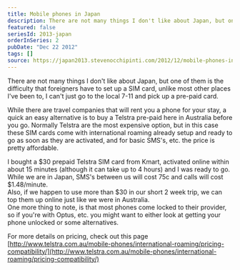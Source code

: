 ```yaml
---
title: Mobile phones in Japan
description: There are not many things I don't like about Japan, but one of them is the difficulty that foreigners have to set up a SIM card, unlike most...
featured: false
seriesId: 2013-japan
orderInSeries: 2
pubDate: "Dec 22 2012"
tags: []
source: https://japan2013.stevenocchipinti.com/2012/12/mobile-phones-in-japan.html
---
```


There are not many things I don't like about Japan, but one of them is the difficulty that foreigners have to set up a SIM card, unlike most other places I've been to, I can't just go to the local 7-11 and pick up a pre-paid card.

While there are travel companies that will rent you a phone for your stay, a quick an easy alternative is to buy a Telstra pre-paid here in Australia before you go. Normally Telstra are the most expensive option, but in this case these SIM cards come with international roaming already setup and ready to go as soon as they are activated, and for basic SMS's, etc. the price is pretty affordable.

I bought a $30 prepaid Telstra SIM card from Kmart, activated online within about 15 minutes (although it can take up to 4 hours) and I was ready to go. While we are in Japan, SMS's between us will cost 75c and calls will cost $1.48/minute.  
Also, if we happen to use more than $30 in our short 2 week trip, we can top them up online just like we were in Australia.  
One more thing to note, is that most phones come locked to their provider, so if you're with Optus, etc. you might want to either look at getting your phone unlocked or some alternatives.

For more details on pricing, check out this page  
[http://www.telstra.com.au/mobile-phones/international-roaming/pricing-compatibility/](http://www.telstra.com.au/mobile-phones/international-roaming/pricing-compatibility/)
